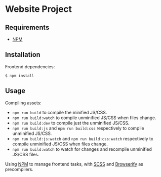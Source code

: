 # Website Project

## Requirements

 * [NPM](http://nodejs.org/download/)

## Installation

Frontend dependencies:

	$ npm install

## Usage

Compiling assets:

 * `npm run build` to compile the minified JS/CSS.
 * `npm run build:watch` to compile unminified JS/CSS when files change.
 * `npm run build:dev` to compile just the unminified JS/CSS.
 * `npm run build:js` and `npm run build:css` respectively to compile unminified JS/CSS.
 * `npm run build:js:watch` and `npm run build:css:watch` respectively to compile unminified JS/CSS when files change.
 * `npm run build:watch` to watch for changes and recompile unminified JS/CSS files.

Using [NPM](http://nodejs.org) to manage frontend tasks, with [SCSS](http://sass-lang.com/) and [Browserify](http://browserify.org/) as precompilers.